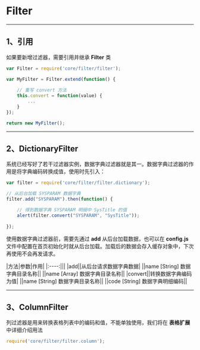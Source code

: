 # Filter

----

## 1、引用

如果要新增过滤器，需要引用并继承 **Filter** 类

``` javascript
var Filter = require('core/filter/filter');

var MyFilter = Filter.extend(function() {
	
	// 重写 convert 方法
	this.convert = function(value) {
		...
	}
});

return new MyFilter();
```
----

## 2、DictionaryFilter
系统已经写好了若干过滤器实例，数据字典过滤器就是其一。数据字典过滤器的作用是将字典编码转换成值，使用时先引入：

``` javascript
var filter = require('core/filter/filter.dictionary'); 

// 从后台加载 SYSPARAM 数据字典
filter.add("SYSPARAM").then(function() {

	// 得到数据字典 SYSPARAM 明细中 SysTitle 的值
	alert(filter.convert("SYSPARAM", "SysTitle")); 
	
});
```

使用数据字典过滤器前，需要先通过 **add** 从后台加载数据，也可以在 **config.js** 文件中配置在首页初始化时就从后台加载。加载后的数据会存入缓存对象中，下次再使用不会再发请求。

|方法|参数|作用|
|:----:|||
|add||从后台请求数据字典数据|
||name [String] 数据字典目录名称||
||name [Array] 数据字典目录名称||
|convert||转换数据字典编码为值|
||name [String] 数据字典目录名称||
||code [String] 数据字典明细编码||


----


## 3、ColumnFilter
列过滤器是用来转换表格列表中的编码和值，不能单独使用，我们将在 **表格扩展** 中详细介绍用法

``` javascript
require('core/filter/filter.column');
```

